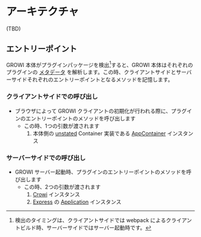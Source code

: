 # アーキテクチャ

(TBD)

## エントリーポイント

GROWI 本体がプラグインパッケージを検出[^detect]すると、GROWI 本体はそれぞれのプラグインの [メタデータ](/ja/dev/plugin/metadata.html) を解析します。この時、クライアントサイドとサーバーサイドそれぞれのエントリーポイントとなるメソッドを記憶します。

[^detect]: 検出のタイミングは、クライアントサイドでは webpack によるクライアントビルド時、サーバーサイドではサーバー起動時です。

### クライアントサイドでの呼び出し

- ブラウザによって GROWI クライアントの初期化が行われる際に、プラグインのエントリーポイントのメソッドを呼び出します
  - この時、1つの引数が渡されます
    1. 本体側の [unstated](https://github.com/jamiebuilds/unstated) Container 実装である [AppContainer](https://github.com/weseek/growi/blob/master/packages/app/src/client/services/AppContainer.js) インスタンス

### サーバーサイドでの呼び出し

- GROWI サーバー起動時、プラグインのエントリーポイントのメソッドを呼び出します
  - この時、2つの引数が渡されます
    1. [Crowi](https://github.com/weseek/growi/blob/master/packages/app/src/server/crowi/index.js) インスタンス
    1. [Express](https://expressjs.com) の [Application](https://expressjs.com/ja/4x/api.html#app) インスタンス
